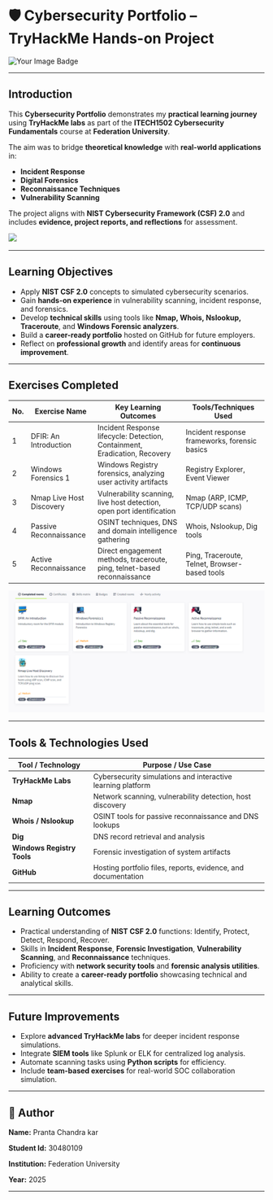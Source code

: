 # 🛡️ Cybersecurity Portfolio – TryHackMe Hands-on Project  

  <img src="https://tryhackme-badges.s3.amazonaws.com/pkar.png" alt="Your Image Badge" />

---

## Introduction  
This **Cybersecurity Portfolio** demonstrates my **practical learning journey** using **TryHackMe labs** as part of the **ITECH1502 Cybersecurity Fundamentals** course at **Federation University**.  

The aim was to bridge **theoretical knowledge** with **real-world applications** in:  
- **Incident Response**  
- **Digital Forensics**  
- **Reconnaissance Techniques**  
- **Vulnerability Scanning**  

The project aligns with **NIST Cybersecurity Framework (CSF) 2.0** and includes **evidence, project reports, and reflections** for assessment.  

  
![](https://media0.giphy.com/media/v1.Y2lkPTc5MGI3NjExeWpoY3l2bmVtNnY2a3pxMzFyMjRsOHowbG5pbzNwN3VzbTAyZzB2cSZlcD12MV9pbnRlcm5hbF9naWZfYnlfaWQmY3Q9Zw/SWoSkN6DxTszqIKEqv/giphy.gif)

---

## Learning Objectives  
- Apply **NIST CSF 2.0** concepts to simulated cybersecurity scenarios.  
- Gain **hands-on experience** in vulnerability scanning, incident response, and forensics.  
- Develop **technical skills** using tools like **Nmap, Whois, Nslookup, Traceroute**, and **Windows Forensic analyzers**.  
- Build a **career-ready portfolio** hosted on GitHub for future employers.  
- Reflect on **professional growth** and identify areas for **continuous improvement**.  


---

## Exercises Completed  

| No. | Exercise Name            | Key Learning Outcomes                                                         | Tools/Techniques Used                          |
|-----|---------------------------|-------------------------------------------------------------------------------|------------------------------------------------|
| 1   | DFIR: An Introduction      | Incident Response lifecycle: Detection, Containment, Eradication, Recovery    | Incident response frameworks, forensic basics  |
| 2   | Windows Forensics 1        | Windows Registry forensics, analyzing user activity artifacts                 | Registry Explorer, Event Viewer                |
| 3   | Nmap Live Host Discovery   | Vulnerability scanning, live host detection, open port identification         | Nmap (ARP, ICMP, TCP/UDP scans)                 |
| 4   | Passive Reconnaissance      | OSINT techniques, DNS and domain intelligence gathering                        | Whois, Nslookup, Dig tools                      |
| 5   | Active Reconnaissance       | Direct engagement methods, traceroute, ping, telnet-based reconnaissance      | Ping, Traceroute, Telnet, Browser-based tools   |

![](https://raw.githubusercontent.com/pkar412/Cybersecurity_Portfolio/refs/heads/main/Screenshots/Screenshot%202025-09-22%20174654.png)

---

## Tools & Technologies Used  

| Tool / Technology     | Purpose / Use Case                                                      |
|-----------------------|-------------------------------------------------------------------------|
| **TryHackMe Labs**     | Cybersecurity simulations and interactive learning platform             |
| **Nmap**               | Network scanning, vulnerability detection, host discovery               |
| **Whois / Nslookup**    | OSINT tools for passive reconnaissance and DNS lookups                  |
| **Dig**                | DNS record retrieval and analysis                                       |
| **Windows Registry Tools** | Forensic investigation of system artifacts                           |
| **GitHub**             | Hosting portfolio files, reports, evidence, and documentation           |

---

## Learning Outcomes  

- Practical understanding of **NIST CSF 2.0** functions: Identify, Protect, Detect, Respond, Recover.  
- Skills in **Incident Response**, **Forensic Investigation**, **Vulnerability Scanning**, and **Reconnaissance** techniques.  
- Proficiency with **network security tools** and **forensic analysis utilities**.  
- Ability to create a **career-ready portfolio** showcasing technical and analytical skills.  

---

## Future Improvements  

- Explore **advanced TryHackMe labs** for deeper incident response simulations.  
- Integrate **SIEM tools** like Splunk or ELK for centralized log analysis.  
- Automate scanning tasks using **Python scripts** for efficiency.  
- Include **team-based exercises** for real-world SOC collaboration simulation.  

---

## 👤 Author  

**Name:** Pranta Chandra kar

**Student Id:** 30480109 

**Institution:** Federation University 

**Year:** 2025  

---
